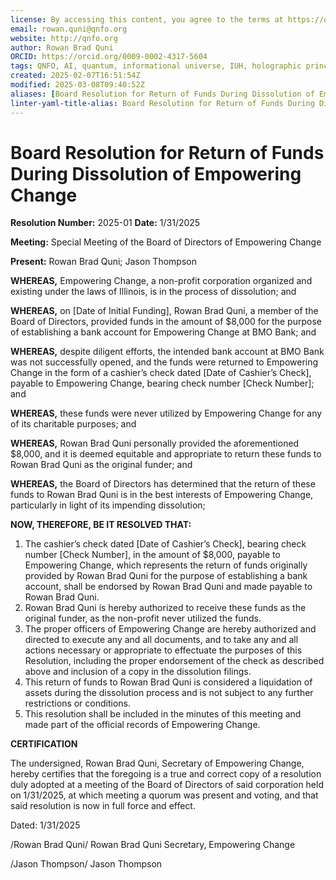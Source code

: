 ```yaml
---
license: By accessing this content, you agree to the terms at https://qnfo.org/LICENSE
email: rowan.quni@qnfo.org
website: http://qnfo.org
author: Rowan Brad Quni
ORCID: https://orcid.org/0009-0002-4317-5604
tags: QNFO, AI, quantum, informational universe, IUH, holographic principle
created: 2025-02-07T16:51:54Z
modified: 2025-03-08T09:40:52Z
aliases: [Board Resolution for Return of Funds During Dissolution of Empowering Change]
linter-yaml-title-alias: Board Resolution for Return of Funds During Dissolution of Empowering Change
---
```


# Board Resolution for Return of Funds During Dissolution of Empowering Change

**Resolution Number:** 2025-01
**Date:** 1/31/2025

**Meeting:** Special Meeting of the Board of Directors of Empowering Change

**Present:** Rowan Brad Quni; Jason Thompson

**WHEREAS,** Empowering Change, a non-profit corporation organized and existing under the laws of Illinois, is in the process of dissolution; and

**WHEREAS,** on [Date of Initial Funding], Rowan Brad Quni, a member of the Board of Directors, provided funds in the amount of $8,000 for the purpose of establishing a bank account for Empowering Change at BMO Bank; and

**WHEREAS,** despite diligent efforts, the intended bank account at BMO Bank was not successfully opened, and the funds were returned to Empowering Change in the form of a cashier’s check dated [Date of Cashier’s Check], payable to Empowering Change, bearing check number [Check Number]; and

**WHEREAS,** these funds were never utilized by Empowering Change for any of its charitable purposes; and

**WHEREAS,** Rowan Brad Quni personally provided the aforementioned $8,000, and it is deemed equitable and appropriate to return these funds to Rowan Brad Quni as the original funder; and

**WHEREAS,** the Board of Directors has determined that the return of these funds to Rowan Brad Quni is in the best interests of Empowering Change, particularly in light of its impending dissolution;

**NOW, THEREFORE, BE IT RESOLVED THAT:**

1.  The cashier’s check dated [Date of Cashier’s Check], bearing check number [Check Number], in the amount of $8,000, payable to Empowering Change, which represents the return of funds originally provided by Rowan Brad Quni for the purpose of establishing a bank account, shall be endorsed by Rowan Brad Quni and made payable to Rowan Brad Quni.
2.  Rowan Brad Quni is hereby authorized to receive these funds as the original funder, as the non-profit never utilized the funds.
3. The proper officers of Empowering Change are hereby authorized and directed to execute any and all documents, and to take any and all actions necessary or appropriate to effectuate the purposes of this Resolution, including the proper endorsement of the check as described above and inclusion of a copy in the dissolution filings.
4. This return of funds to Rowan Brad Quni is considered a liquidation of assets during the dissolution process and is not subject to any further restrictions or conditions.
5. This resolution shall be included in the minutes of this meeting and made part of the official records of Empowering Change.

**CERTIFICATION**

The undersigned, Rowan Brad Quni, Secretary of Empowering Change, hereby certifies that the foregoing is a true and correct copy of a resolution duly adopted at a meeting of the Board of Directors of said corporation held on 1/31/2025, at which meeting a quorum was present and voting, and that said resolution is now in full force and effect.

Dated: 1/31/2025

/Rowan Brad Quni/
Rowan Brad Quni
Secretary, Empowering Change

/Jason Thompson/
Jason Thompson
